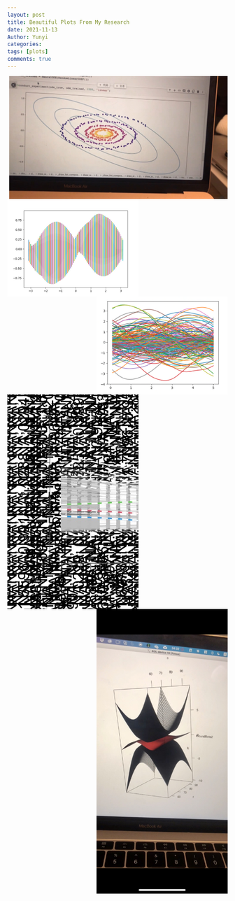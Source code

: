 ```yaml
---
layout: post
title: Beautiful Plots From My Research
date: 2021-11-13
Author: Yunyi
categories: 
tags: [plots]
comments: true
--- 
```

<img src="https://github.com/Yunyi-learner/Yunyi-s-Homepage/blob/main/images/IMG_0940.JPG" width=500 hight=300 align=right>


<img src="https://github.com/Yunyi-learner/Yunyi-s-Homepage/blob/main/images/IMG_1288.JPG" width=300 hight=300 align=left>


<img src="https://github.com/Yunyi-learner/Yunyi-s-Homepage/blob/main/images/IMG_12891.png" width=300 hight=300 align=right>


<img src="https://github.com/Yunyi-learner/Yunyi-s-Homepage/blob/main/images/IMG_1292.JPG" width=300 hight=200 align=left>


<img src="https://github.com/Yunyi-learner/Yunyi-s-Homepage/blob/main/images/IMG_1296.jpg" width=300 hight=300 align=right>

